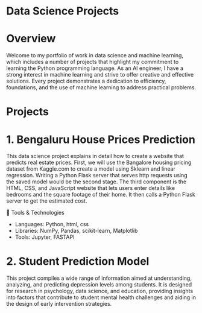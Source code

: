 # Data Science Projects
# Overview
Welcome to my portfolio of work in data science and machine learning, which includes a number of projects that highlight my commitment to learning the Python programming language. As an AI engineer, I have a strong interest in machine learning and strive to offer creative and effective solutions. Every project demonstrates a dedication to efficiency, foundations, and the use of machine learning to address practical problems.

# Projects 
# 1. Bengaluru House Prices Prediction
   This data science project explains in detail how to create a website that predicts real estate prices. First, we will use the Bangalore housing pricing dataset from Kaggle.com to create a model using Sklearn and linear regression. Writing a Python Flask server that serves http requests using the saved model would be the second stage. The third component is the HTML, CSS, and JavaScript website that lets users enter details like bedrooms and the square footage of their home. It then calls a Python Flask server to get the estimated cost.

🧰 Tools & Technologies
- Languages: Python, html, css
- Libraries: NumPy, Pandas, scikit-learn, Matplotlib
- Tools: Jupyter, FASTAPI

# 2.  Student Prediction Model
   This project compiles a wide range of information aimed at understanding, analyzing, and predicting depression levels among students. It is designed for research in psychology, data science, and education, providing insights into factors that contribute to student mental health challenges and aiding in the design of early intervention strategies.
